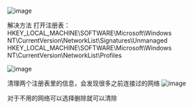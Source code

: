 ![image](https://github.com/Howlingx/Rewrite-Script-MITM/blob/main/img/network2.jpeg)

解决方法
打开注册表：
HKEY_LOCAL_MACHINE\SOFTWARE\Microsoft\Windows NT\CurrentVersion\NetworkList\Signatures\Unmanaged
HKEY_LOCAL_MACHINE\SOFTWARE\Microsoft\Windows NT\CurrentVersion\NetworkList\Profiles

![image](https://github.com/Howlingx/Rewrite-Script-MITM/blob/main/img/networklist.png)

清理两个注册表里的信息，会发现很多之前连接过的网络
![image](https://github.com/Howlingx/Rewrite-Script-MITM/blob/main/img/networkname.png)

对于不用的网络可以选择删除就可以清除
